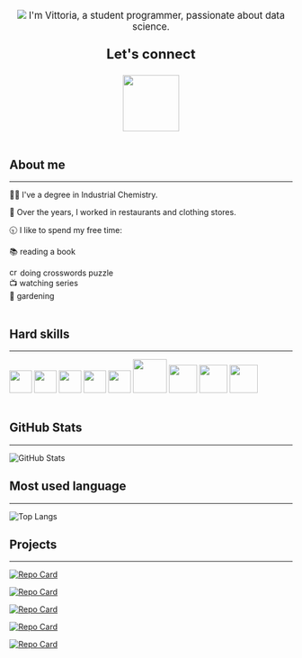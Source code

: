 
<p align="center" style = 'font-size:120%'>
  <img src="https://capsule-render.vercel.app/api?text=Hi there 👋&animation=fadeIn&type=soft&color=gradient&height=90"/>
  I'm Vittoria, a student programmer, passionate about data science.
</p>

<p align="center" style = 'font-size:170%' >
<b>Let's connect</b>
</p>

<div align="center">
    <a href="https://www.linkedin.com/in/mariavittoriadesposito/"><img width = '100'src=https://img.shields.io/badge/LinkedIn-0e76a8?style=for-the-badge&logo=linkedin&logoColor=0e76a8)></a>
    <br></br>
</div>

## **About me**
-----
👩‍🔬 I've a degree in Industrial Chemistry.

💼 Over the years, I worked in restaurants and clothing stores.

🕤 I like to spend my free time:  
<div>
📚 reading a book

<img alt="crosswords" width='15' src="https://cdn-icons-png.flaticon.com/512/1974/1974036.png"> doing crosswords puzzle  
📺 watching series    
🌳 gardening
<br></br>  
</div>

## **Hard skills**
---
<div style='display:inline'>

<img width='40' src="https://cdn.jsdelivr.net/gh/devicons/devicon/icons/python/python-original.svg" />
<img width='40' src="https://cdn.jsdelivr.net/gh/devicons/devicon/icons/html5/html5-original.svg" />
<img width='40'src="https://cdn.jsdelivr.net/gh/devicons/devicon/icons/css3/css3-original.svg" />
<img width='40'src="https://cdn.jsdelivr.net/gh/devicons/devicon/icons/javascript/javascript-original.svg" />
<img width='40'src="https://cdn.jsdelivr.net/gh/devicons/devicon/icons/git/git-original.svg" />
<img width='60'src="https://cdn.jsdelivr.net/gh/devicons/devicon/icons/mysql/mysql-original-wordmark.svg" />
<img width='50'src="https://cdn.jsdelivr.net/gh/devicons/devicon/icons/postgresql/postgresql-original-wordmark.svg" />
<img width='50'src="https://cdn.jsdelivr.net/gh/devicons/devicon/icons/jupyter/jupyter-original-wordmark.svg" />
<img width='50' src="https://cdn.jsdelivr.net/gh/devicons/devicon/icons/pandas/pandas-original.svg" />
<br></br>
</div>

## **GitHub Stats**
---
![GitHub Stats](https://github-readme-stats.vercel.app/api?username=VittoriaDespo&theme=transparent&bg_color=000&border_color=30A3DC&show_icons=true&icon_color=30A3DC&title_color=E94D5F&text_color=FFF)

## **Most used language**
---
![Top Langs](https://github-readme-stats-git-masterrstaa-rickstaa.vercel.app/api/top-langs/?username=VittoriaDespo&layout=compact&bg_color=000&border_color=30A3DC&title_color=E94D5F&text_color=FFF)

## **Projects**
---
<div style='display:inline'>

[![Repo Card](https://github-readme-stats.vercel.app/api/pin/?username=VittoriaDespo&repo=dio-lab-open-source&bg_color=000&border_color=30A3DC&show_icons=true&icon_color=30A3DC&title_color=E94D5F&text_color=FFF)](https://github.com/VittoriaDespo/dio-lab-open-source)

[![Repo Card](https://github-readme-stats.vercel.app/api/pin/?username=VittoriaDespo&repo=portfolio&bg_color=000&border_color=30A3DC&show_icons=true&icon_color=30A3DC&title_color=E94D5F&text_color=FFF)](https://github.com/VittoriaDespo/portfolio)

[![Repo Card](https://github-readme-stats.vercel.app/api/pin/?username=VittoriaDespo&repo=ChallengeOracleONE&bg_color=000&border_color=30A3DC&show_icons=true&icon_color=30A3DC&title_color=E94D5F&text_color=FFF)](https://github.com/VittoriaDespo/ChallengeOracleONE)

[![Repo Card](https://github-readme-stats.vercel.app/api/pin/?username=VittoriaDespo&repo=ChallengeJogoDaForca&bg_color=000&border_color=30A3DC&show_icons=true&icon_color=30A3DC&title_color=E94D5F&text_color=FFF)](https://github.com/VittoriaDespo/ChallengeJogoDaForca)

[![Repo Card](https://github-readme-stats.vercel.app/api/pin/?username=VittoriaDespo&repo=probability_calculator&bg_color=000&border_color=30A3DC&show_icons=true&icon_color=30A3DC&title_color=E94D5F&text_color=FFF)](https://github.com/VittoriaDespo/probability_calculator)
</div>

